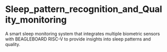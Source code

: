 # Sleep_pattern_recognition_and_Quality_monitoring
A smart sleep  monitoring system that integrates multiple biometric sensors with BEAGLEBOARD RISC-V to provide insights into sleep patterns and quality.
